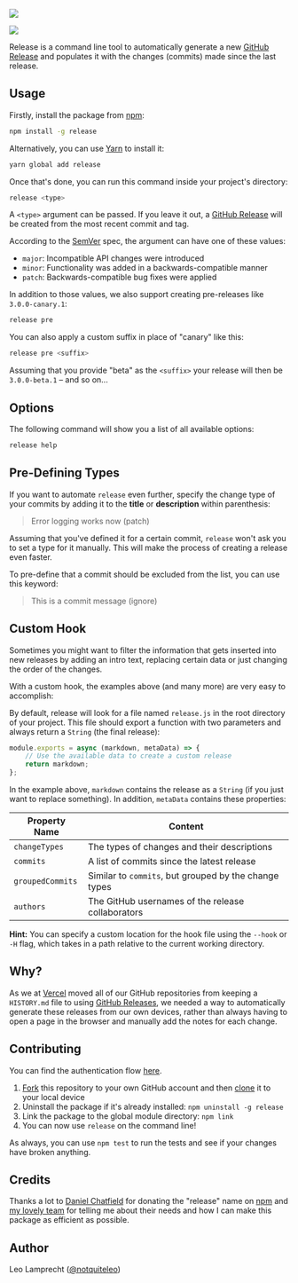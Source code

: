 ![](https://raw.githubusercontent.com/vercel/art/e0348ab1848337de87ccbb713fa33345aa0ba153/release/repo-banner.png)

<a aria-label="Vercel logo" href="https://vercel.com">
  <img src="https://img.shields.io/badge/MADE%20BY%20Vercel-000000.svg?style=for-the-badge&logo=vercel&labelColor=000000&logoWidth=20">
</a>

Release is a command line tool to automatically generate a new [GitHub Release](https://help.github.com/articles/creating-releases/) and populates it with the changes (commits) made since the last release.

## Usage

Firstly, install the package from [npm](https://npmjs.com/release):

```bash
npm install -g release
```

Alternatively, you can use [Yarn](https://yarnpkg.com/en/) to install it:

```bash
yarn global add release
```

Once that's done, you can run this command inside your project's directory:

```bash
release <type>
```

A `<type>` argument can be passed. If you leave it out, a [GitHub Release](https://help.github.com/articles/creating-releases/) will be created from the most recent commit and tag.

According to the [SemVer](https://semver.org) spec, the argument can have one of these values:

-   `major`: Incompatible API changes were introduced
-   `minor`: Functionality was added in a backwards-compatible manner
-   `patch`: Backwards-compatible bug fixes were applied

In addition to those values, we also support creating pre-releases like `3.0.0-canary.1`:

```bash
release pre
```

You can also apply a custom suffix in place of "canary" like this:

```bash
release pre <suffix>
```

Assuming that you provide "beta" as the `<suffix>` your release will then be `3.0.0-beta.1` – and so on...

## Options

The following command will show you a list of all available options:

```bash
release help
```

## Pre-Defining Types

If you want to automate `release` even further, specify the change type of your commits by adding it to the **title** or **description** within parenthesis:

> Error logging works now (patch)

Assuming that you've defined it for a certain commit, `release` won't ask you to set a type for it manually. This will make the process of creating a release even faster.

To pre-define that a commit should be excluded from the list, you can use this keyword:

> This is a commit message (ignore)

## Custom Hook

Sometimes you might want to filter the information that gets inserted into new releases by adding an intro text, replacing certain data or just changing the order of the changes.

With a custom hook, the examples above (and many more) are very easy to accomplish:

By default, release will look for a file named `release.js` in the root directory of your project. This file should export a function with two parameters and always return a `String` (the final release):

```js
module.exports = async (markdown, metaData) => {
	// Use the available data to create a custom release
	return markdown;
};
```

In the example above, `markdown` contains the release as a `String` (if you just want to replace something). In addition, `metaData` contains these properties:

| Property Name    | Content                                               |
| ---------------- | ----------------------------------------------------- |
| `changeTypes`    | The types of changes and their descriptions           |
| `commits`        | A list of commits since the latest release            |
| `groupedCommits` | Similar to `commits`, but grouped by the change types |
| `authors`        | The GitHub usernames of the release collaborators     |

**Hint:** You can specify a custom location for the hook file using the `--hook` or `-H` flag, which takes in a path relative to the current working directory.

## Why?

As we at [Vercel](https://github.com/vercel) moved all of our GitHub repositories from keeping a `HISTORY.md` file to using [GitHub Releases](https://help.github.com/articles/creating-releases/), we needed a way to automatically generate these releases from our own devices, rather than always having to open a page in the browser and manually add the notes for each change.

## Contributing

You can find the authentication flow [here](https://github.com/vercel/release-auth).

1. [Fork](https://help.github.com/articles/fork-a-repo/) this repository to your own GitHub account and then [clone](https://help.github.com/articles/cloning-a-repository/) it to your local device
2. Uninstall the package if it's already installed: `npm uninstall -g release`
3. Link the package to the global module directory: `npm link`
4. You can now use `release` on the command line!

As always, you can use `npm test` to run the tests and see if your changes have broken anything.

## Credits

Thanks a lot to [Daniel Chatfield](https://github.com/danielchatfield) for donating the "release" name on [npm](https://www.npmjs.com) and [my lovely team](https://vercel.com/about) for telling me about their needs and how I can make this package as efficient as possible.

## Author

Leo Lamprecht ([@notquiteleo](https://twitter.com/notquiteleo))
